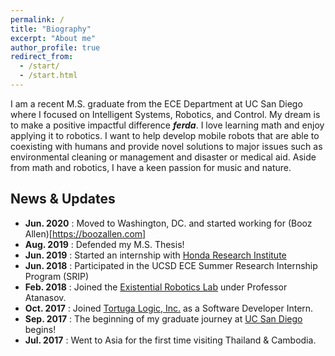 ```yaml
---
permalink: /
title: "Biography"
excerpt: "About me"
author_profile: true
redirect_from: 
  - /start/
  - /start.html
---
```


I am a recent M.S. graduate from the ECE Department at UC San Diego where I focused on Intelligent Systems, Robotics, and Control. My dream is to make a positive impactful difference __*ferda*__. I love learning math and enjoy applying it to robotics. I want to help develop mobile robots that are able to coexisting with humans and provide novel solutions to major issues such as environmental cleaning or management and disaster or medical aid. Aside from math and robotics, I have a keen passion for music and nature.

## News & Updates
* **Jun. 2020** : Moved to Washington, DC. and started working for (Booz Allen)[https://boozallen.com]
* **Aug. 2019** : Defended my M.S. Thesis!
* **Jun. 2019** : Started an internship with [Honda Research Institute](https://usa.honda-ri.com)
* **Jun. 2018** : Participated in the UCSD ECE Summer Research Internship Program (SRIP)
* **Feb. 2018** : Joined the [Existential Robotics Lab](https://erl.ucsd.edu) under Professor Atanasov.
* **Oct. 2017** : Joined [Tortuga Logic, Inc.](http://www.tortugalogic.com/) as a Software Developer Intern.
* **Sep. 2017** : The beginning of my graduate journey at [UC San Diego](https://ucsd.edu) begins!
* **Jul. 2017** : Went to Asia for the first time visiting Thailand & Cambodia.
